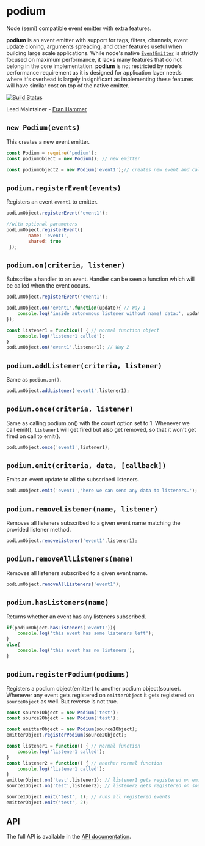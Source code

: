# podium

Node (semi) compatible event emitter with extra features.

**podium** is an event emitter with support for tags, filters, channels, event update cloning,
arguments spreading, and other features useful when building large scale applications.
While node's native [`EventEmitter`](https://nodejs.org/dist/latest-v6.x/docs/api/events.html#events_class_eventemitter) is strictly focused on maximum performance, 
it lacks many features that do not belong in the core implementation. **podium** is not restricted by 
node's performance requirement as it is designed for application layer needs where it's overhead 
is largely insignificant as implementing these features will have similar cost on top of the native emitter.

[![Build Status](https://secure.travis-ci.org/hapijs/podium.svg)](http://travis-ci.org/hapijs/podium)

Lead Maintainer - [Eran Hammer](https://github.com/hueniverse)

## `new Podium(events)`

This creates a new event emitter.

```javascript
const Podium = require('podium');
const podiumObject = new Podium(); // new emitter

const podiumObject2 = new Podium('event1');// creates new event and calls registerEvent()
```

## `podium.registerEvent(events)`

Registers an event `event1` to emitter.

```javascript
podiumObject.registerEvent('event1');

//with optional parameters
podiumObject.registerEvent({
        name: 'event1',
        shared: true
 });
```

## `podium.on(criteria, listener)`

Subscribe a handler to an event. Handler can be seen a function which will be called when the event occurs.

```javascript
podiumObject.registerEvent('event1');

podiumObject.on('event1',function(update){ // Way 1
    console.log('inside autonomous listener without name! data:', update);
});

const listener1 = function() { // normal function object
    console.log('listener1 called');
}
podiumObject.on('event1',listener1); // Way 2
```

## `podium.addListener(criteria, listener)`

Same as `podium.on()`.

```javascript
podiumObject.addListener('event1',listener1);
```

## `podium.once(criteria, listener)`

Same as calling podium.on() with the count option set to 1. Whenever we call emit(), `listener1` will get fired
but also get removed, so that it won't get fired on call to emit().

```javascript
podiumObject.once('event1',listener1);
```

## `podium.emit(criteria, data, [callback])`

Emits an event update to all the subscribed listeners.

```javascript
podiumObject.emit('event1','here we can send any data to listeners.');
```

## `podium.removeListener(name, listener)`

Removes all listeners subscribed to a given event name matching the provided listener method.

```javascript
podiumObject.removeListener('event1',listener1);
```

## `podium.removeAllListeners(name)`

Removes all listeners subscribed to a given event name.

```javascript
podiumObject.removeAllListeners('event1');
```

## `podium.hasListeners(name)`

Returns whether an event has any listeners subscribed.

```javascript
if(podiumObject.hasListeners('event1')){
    console.log('this event has some listeners left');
}
else{
    console.log('this event has no listeners');
}

```

## `podium.registerPodium(podiums)`

Registers a podium object(emitter) to another podium object(source). Whenever any event gets registered on `emitterObject` it gets registered on `sourceObject` as well. But reverse is not true.

```javascript
const source1Object = new Podium('test');
const source2Object = new Podium('test');

const emitterObject = new Podium(source1Object);
emitterObject.registerPodium(source2Object);

const listener1 = function() { // normal function
    console.log('listener1 called');
}
const listener2 = function() { // another normal function
    console.log('listener1 called');
}
emitterObject.on('test',listener1); // listener1 gets registered on emitterObject, source1Object,source2Object events
source1Object.on('test',listener2); // listener2 gets registered on source1Object events only

source1Object.emit('test', 1); // runs all registered events
emitterObject.emit('test', 2);
```

## API

The full API is available in the [API documentation](https://github.com/hapijs/podium/blob/master/API.md).

